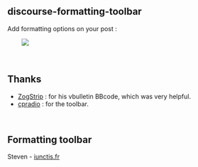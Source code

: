 ## discourse-formatting-toolbar

Add formatting options on your post : 

&nbsp; &nbsp; &nbsp; &nbsp; ![](https://github.com/iunctis/discourse-formatting-toolbar/blob/master/formatting.png )


<br>

## Thanks

 - [ZogStrip](https://github.com/discourse/vbulletin-bbcode) : for his vbulletin BBcode, which was very helpful.
 - [cpradio](https://github.com/cpradio) : for the toolbar.


<br>

## Formatting toolbar

Steven - [iunctis.fr](http://iunctis.fr)
